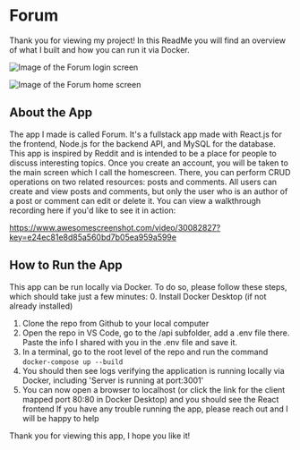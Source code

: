 # Forum
Thank you for viewing my project! In this ReadMe you will find an overview of what I built and how you can run it via Docker.

![Image of the Forum login screen](https://drive.google.com/uc?export=view&id=1X2u3D9Ky0T3MHLoz-OJ3EBZY2H4kj-96)

![Image of the Forum home screen](https://drive.google.com/uc?export=view&id=1Qhsec6J6XyaknI7j867U61axe2CaXbFq)

## About the App
The app I made is called Forum. It's a fullstack app made with React.js for the frontend, Node.js for the backend API, and MySQL for the database. This app is inspired by Reddit and is intended to be a place for people to discuss interesting topics. Once you create an account, you will be taken to the main screen which I call the homescreen. There, you can perform CRUD operations on two related resources: posts and comments. All users can create and view posts and comments, but only the user who is an author of a post or comment can edit or delete it. You can view a walkthrough recording here if you'd like to see it in action:

https://www.awesomescreenshot.com/video/30082827?key=e24ec81e8d85a560bd7b05ea959a599e

## How to Run the App
This app can be run locally via Docker. To do so, please follow these steps, which should take just a few minutes:
0. Install Docker Desktop (if not already installed)
1. Clone the repo from Github to your local computer
2. Open the repo in VS Code, go to the /api subfolder, add a .env file there. Paste the info I shared with you in the .env file and save it.
3. In a terminal, go to the root level of the repo and run the command `docker-compose up --build`
4. You should then see logs verifying the application is running locally via Docker, including 'Server is running at port:3001'
5. You can now open a browser to localhost (or click the link for the client mapped port 80:80 in Docker Desktop) and you should see the React frontend
If you have any trouble running the app, please reach out and I will be happy to help

Thank you for viewing this app, I hope you like it!
